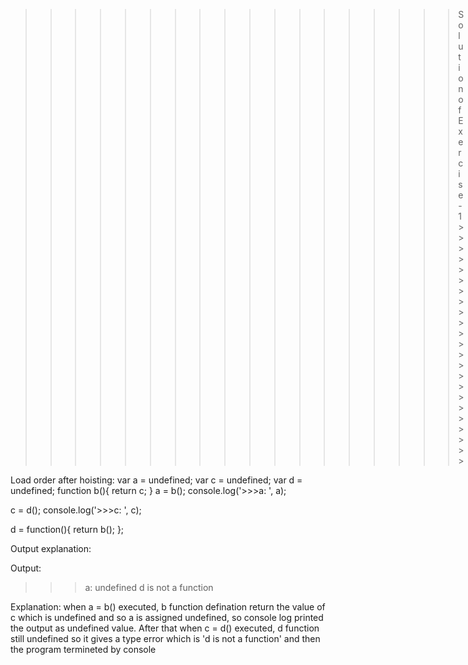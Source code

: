>>>>>>>>>>>>>>>>>>Solution of Exercise-1 >>>>>>>>>>>>>>>>>>>>>>>

Load order after hoisting:
var a = undefined;
var c = undefined;
var d = undefined;
function b(){
    return c;
}
a = b();
console.log('>>>a: ', a);

c = d();
console.log('>>>c: ', c);

d = function(){
    return b();
};

Output explanation:

Output:
>>>a: undefined
d is not a function

Explanation: when a = b() executed, b function
defination return the value of c which is undefined and so a is assigned undefined, so console log printed the output as undefined value.
After that when c = d() executed, d function still undefined so it gives a type error which is 'd is not a function' and then the program termineted by console